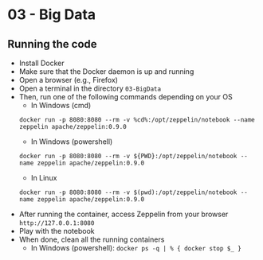 # 03 - Big Data

## Running the code

- Install Docker
- Make sure that the Docker daemon is up and running
- Open a browser (e.g., Firefox)
- Open a terminal in the directory `03-BigData`
- Then, run one of the following commands depending on your OS
    - In Windows (cmd)
    ```
    docker run -p 8080:8080 --rm -v %cd%:/opt/zeppelin/notebook --name zeppelin apache/zeppelin:0.9.0
    ```
    - In Windows (powershell)
    ```
    docker run -p 8080:8080 --rm -v ${PWD}:/opt/zeppelin/notebook --name zeppelin apache/zeppelin:0.9.0
    ```
    - In Linux
    ```
    docker run -p 8080:8080 --rm -v $(pwd):/opt/zeppelin/notebook --name zeppelin apache/zeppelin:0.9.0
    ```
- After running the container, access Zeppelin from your browser `http://127.0.0.1:8080`
- Play with the notebook 
- When done, clean all the running containers
    - In Windows (powershell): `docker ps -q | % { docker stop $_ }`